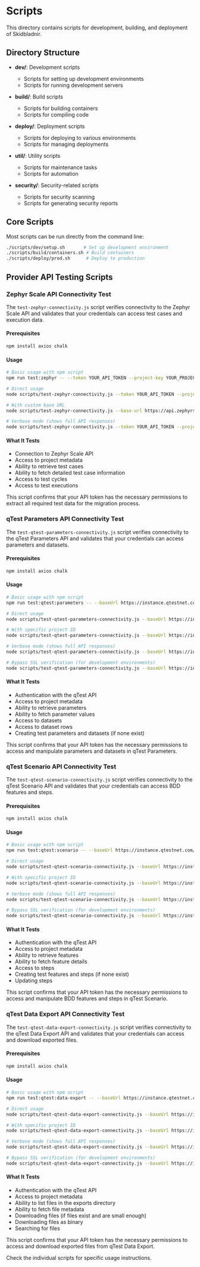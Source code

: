 # Scripts

This directory contains scripts for development, building, and deployment of Skidbladnir.

## Directory Structure

- **dev/**: Development scripts
  - Scripts for setting up development environments
  - Scripts for running development servers
  
- **build/**: Build scripts
  - Scripts for building containers
  - Scripts for compiling code
  
- **deploy/**: Deployment scripts
  - Scripts for deploying to various environments
  - Scripts for managing deployments
  
- **util/**: Utility scripts
  - Scripts for maintenance tasks
  - Scripts for automation
  
- **security/**: Security-related scripts
  - Scripts for security scanning
  - Scripts for generating security reports

## Core Scripts

Most scripts can be run directly from the command line:

```bash
./scripts/dev/setup.sh       # Set up development environment
./scripts/build/containers.sh # Build containers
./scripts/deploy/prod.sh      # Deploy to production
```

## Provider API Testing Scripts

### Zephyr Scale API Connectivity Test

The `test-zephyr-connectivity.js` script verifies connectivity to the Zephyr Scale API and validates that your credentials can access test cases and execution data.

#### Prerequisites

```bash
npm install axios chalk
```

#### Usage

```bash
# Basic usage with npm script
npm run test:zephyr -- --token YOUR_API_TOKEN --project-key YOUR_PROJECT_KEY

# Direct usage
node scripts/test-zephyr-connectivity.js --token YOUR_API_TOKEN --project-key YOUR_PROJECT_KEY

# With custom base URL
node scripts/test-zephyr-connectivity.js --base-url https://api.zephyrscale.example.com/v2 --token YOUR_API_TOKEN --project-key YOUR_PROJECT_KEY

# Verbose mode (shows full API responses)
node scripts/test-zephyr-connectivity.js --token YOUR_API_TOKEN --project-key YOUR_PROJECT_KEY --verbose
```

#### What It Tests

- Connection to Zephyr Scale API
- Access to project metadata
- Ability to retrieve test cases
- Ability to fetch detailed test case information
- Access to test cycles
- Access to test executions

This script confirms that your API token has the necessary permissions to extract all required test data for the migration process.

### qTest Parameters API Connectivity Test

The `test-qtest-parameters-connectivity.js` script verifies connectivity to the qTest Parameters API and validates that your credentials can access parameters and datasets.

#### Prerequisites

```bash
npm install axios chalk
```

#### Usage

```bash
# Basic usage with npm script
npm run test:qtest:parameters -- --baseUrl https://instance.qtestnet.com/api/v3 --token YOUR_API_TOKEN

# Direct usage
node scripts/test-qtest-parameters-connectivity.js --baseUrl https://instance.qtestnet.com/api/v3 --token YOUR_API_TOKEN

# With specific project ID
node scripts/test-qtest-parameters-connectivity.js --baseUrl https://instance.qtestnet.com/api/v3 --token YOUR_API_TOKEN --projectId 12345

# Verbose mode (shows full API responses)
node scripts/test-qtest-parameters-connectivity.js --baseUrl https://instance.qtestnet.com/api/v3 --token YOUR_API_TOKEN --verbose

# Bypass SSL verification (for development environments)
node scripts/test-qtest-parameters-connectivity.js --baseUrl https://instance.qtestnet.com/api/v3 --token YOUR_API_TOKEN --bypassSSL
```

#### What It Tests

- Authentication with the qTest API
- Access to project metadata
- Ability to retrieve parameters
- Ability to fetch parameter values
- Access to datasets
- Access to dataset rows
- Creating test parameters and datasets (if none exist)

This script confirms that your API token has the necessary permissions to access and manipulate parameters and datasets in qTest Parameters.

### qTest Scenario API Connectivity Test

The `test-qtest-scenario-connectivity.js` script verifies connectivity to the qTest Scenario API and validates that your credentials can access BDD features and steps.

#### Prerequisites

```bash
npm install axios chalk
```

#### Usage

```bash
# Basic usage with npm script
npm run test:qtest:scenario -- --baseUrl https://instance.qtestnet.com/api/v3 --token YOUR_API_TOKEN

# Direct usage
node scripts/test-qtest-scenario-connectivity.js --baseUrl https://instance.qtestnet.com/api/v3 --token YOUR_API_TOKEN

# With specific project ID
node scripts/test-qtest-scenario-connectivity.js --baseUrl https://instance.qtestnet.com/api/v3 --token YOUR_API_TOKEN --projectId 12345

# Verbose mode (shows full API responses)
node scripts/test-qtest-scenario-connectivity.js --baseUrl https://instance.qtestnet.com/api/v3 --token YOUR_API_TOKEN --verbose

# Bypass SSL verification (for development environments)
node scripts/test-qtest-scenario-connectivity.js --baseUrl https://instance.qtestnet.com/api/v3 --token YOUR_API_TOKEN --bypassSSL
```

#### What It Tests

- Authentication with the qTest API
- Access to project metadata
- Ability to retrieve features
- Ability to fetch feature details
- Access to steps
- Creating test features and steps (if none exist)
- Updating steps

This script confirms that your API token has the necessary permissions to access and manipulate BDD features and steps in qTest Scenario.

### qTest Data Export API Connectivity Test

The `test-qtest-data-export-connectivity.js` script verifies connectivity to the qTest Data Export API and validates that your credentials can access and download exported files.

#### Prerequisites

```bash
npm install axios chalk
```

#### Usage

```bash
# Basic usage with npm script
npm run test:qtest:data-export -- --baseUrl https://instance.qtestnet.com/api/v3 --token YOUR_API_TOKEN

# Direct usage
node scripts/test-qtest-data-export-connectivity.js --baseUrl https://instance.qtestnet.com/api/v3 --token YOUR_API_TOKEN

# With specific project ID
node scripts/test-qtest-data-export-connectivity.js --baseUrl https://instance.qtestnet.com/api/v3 --token YOUR_API_TOKEN --projectId 12345

# Verbose mode (shows full API responses)
node scripts/test-qtest-data-export-connectivity.js --baseUrl https://instance.qtestnet.com/api/v3 --token YOUR_API_TOKEN --verbose

# Bypass SSL verification (for development environments)
node scripts/test-qtest-data-export-connectivity.js --baseUrl https://instance.qtestnet.com/api/v3 --token YOUR_API_TOKEN --bypassSSL
```

#### What It Tests

- Authentication with the qTest API
- Access to project metadata
- Ability to list files in the exports directory
- Ability to fetch file metadata
- Downloading files (if files exist and are small enough)
- Downloading files as binary
- Searching for files

This script confirms that your API token has the necessary permissions to access and download exported files from qTest Data Export.

Check the individual scripts for specific usage instructions.